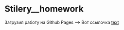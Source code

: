 # Stilery__homework

Загрузил работу на Github Pages --> Вот ссылочка [text](https://kiryshka1922.github.io/Projects_Frontend/Stilery__homework/src/) 
